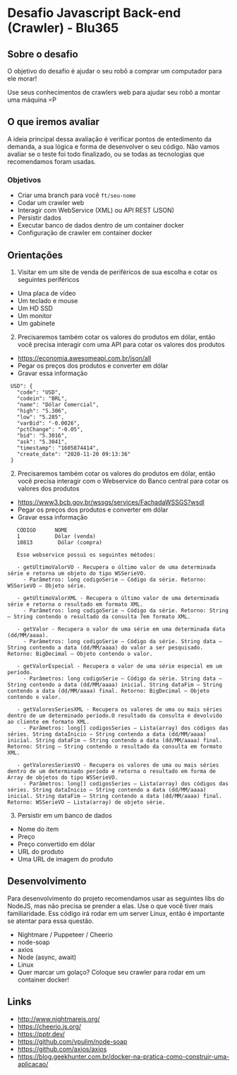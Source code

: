 # Desafio Javascript Back-end (Crawler) - Blu365

## Sobre o desafio
O objetivo do desafio é ajudar o seu robô a comprar um computador para ele morar!

Use seus conhecimentos de crawlers web para ajudar seu robô a montar uma máquina =P

## O que iremos avaliar
  A ideia principal dessa avaliação é verificar pontos de entedimento da demanda, a sua lógica e forma de desenvolver o seu código. Não vamos avaliar se o teste foi todo finalizado, ou se todas as tecnologias que recomendamos foram usadas.

### Objetivos
  - Criar uma branch para você `ft/seu-nome`
  - Codar um crawler web
  - Interagir com WebService (XML) ou API REST (JSON)
  - Persistir dados
  - Executar banco de dados dentro de um container docker
  - Configuração de crawler em container docker

## Orientações
1) Visitar em um site de venda de periféricos de sua escolha e cotar os seguintes periféricos
 - Uma placa de vídeo
 - Um teclado e mouse
 - Um HD SSD
 - Um monitor
 - Um gabinete

2) Precisaremos também cotar os valores do produtos em dólar, então você precisa interagir com uma API para cotar os valores dos produtos
 - https://economia.awesomeapi.com.br/json/all
 - Pegar os preços dos produtos e converter em dólar
 - Gravar essa informação

 ```
  USD": {
    "code": "USD",
    "codein": "BRL",
    "name": "Dólar Comercial",
    "high": "5.306",
    "low": "5.285",
    "varBid": "-0.0026",
    "pctChange": "-0.05",
    "bid": "5.3016",
    "ask": "5.3041",
    "timestamp": "1605874414",
    "create_date": "2020-11-20 09:13:36"
  }
```

2) Precisaremos também cotar os valores do produtos em dólar, então você precisa interagir com o Webservice do Banco central para cotar os valores dos produtos
 - https://www3.bcb.gov.br/wssgs/services/FachadaWSSGS?wsdl
 - Pegar os preços dos produtos e converter em dólar
 - Gravar essa informação

 ```
    CÓDIGO	    NOME
    1	        Dólar (venda)
    10813        Dólar (compra)

    Esse webservice possui os seguintes métodos:

    - getUltimoValorVO - Recupera o último valor de uma determinada série e retorna um objeto do tipo WSSerieVO.
      - Parâmetros: long codigoSerie – Código da série. Retorno: WSSerieVO – Objeto série.

    - getUltimoValorXML - Recupera o último valor de uma determinada série e retorna o resultado em formato XML.
      - Parâmetros: long codigoSerie – Código da série. Retorno: String – String contendo o resultado da consulta 7em formato XML.

    - getValor - Recupera o valor de uma série em uma determinada data (dd/MM/aaaa).
      - Parâmetros: long codigoSerie – Código da série. String data – String contendo a data (dd/MM/aaaa) do valor a ser pesquisado. Retorno: BigDecimal – Objeto contendo o valor.

    - getValorEspecial - Recupera o valor de uma série especial em um período.
      - Parâmetros: long codigoSerie – Código da série. String data – String contendo a data (dd/MM/aaaa) inicial. String dataFim – String contendo a data (dd/MM/aaaa) final. Retorno: BigDecimal – Objeto contendo o valor.

    - getValoresSeriesXML - Recupera os valores de uma ou mais séries dentro de um determinado período.O resultado da consulta é devolvido ao cliente em formato XML.
      - Parâmetros: long[] codigosSeries – Lista(array) dos códigos das séries. String dataInicio – String contendo a data (dd/MM/aaaa) inicial. String dataFim – String contendo a data (dd/MM/aaaa) final. Retorno: String – String contendo o resultado da consulta em formato XML.

    - getValoresSeriesVO - Recupera os valores de uma ou mais séries dentro de um determinado período e retorna o resultado em forma de Array de objetos do tipo WSSerieVO.
      - Parâmetros: long[] codigosSeries – Lista(array) dos códigos das séries. String dataInicio – String contendo a data (dd/MM/aaaa) inicial. String dataFim – String contendo a data (dd/MM/aaaa) final. Retorno: WSSerieVO – Lista(array) de objeto série.
```

3) Persistir em um banco de dados

 - Nome do item
 - Preço
 - Preço convertido em dólar
 -  URL do produto
 - Uma URL de imagem do produto

## Desenvolvimento
Para desenvolvimento do projeto recomendamos usar as seguintes libs do NodeJS, mas não precisa se prender a elas. Use o que você tiver mais familiaridade. Ess código irá rodar em um server Linux, então é importante se atentar para essa questão.

- Nightmare / Puppeteer / Cheerio
- node-soap
- axios
- Node (async, await)
- Linux
- Quer marcar um golaço? Coloque seu crawler para rodar em um container docker!

## Links

- http://www.nightmarejs.org/
- https://cheerio.js.org/
- https://pptr.dev/
- https://github.com/vpulim/node-soap
- https://github.com/axios/axios
- https://blog.geekhunter.com.br/docker-na-pratica-como-construir-uma-aplicacao/
